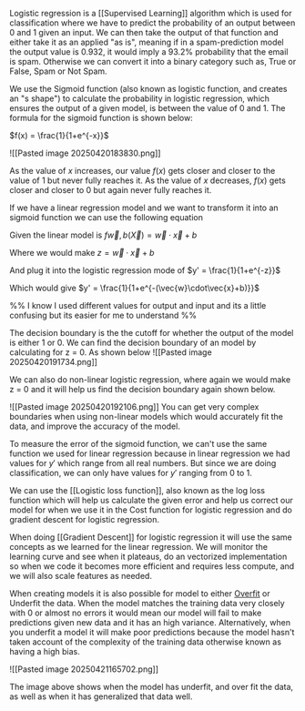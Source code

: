 Logistic regression is a [[Supervised Learning]] algorithm which is used for classification where we have to predict the probability of an output between 0 and 1 given an input. We can then take the output of that function and either take it as an applied "as is", meaning if in a spam-prediction model the output value is 0.932, it would imply a 93.2% probability that the email is spam. Otherwise we can convert it into a binary category such as, True or False, Spam or Not Spam.  

We use the Sigmoid function (also known as logistic function, and creates an "s shape") to calculate the probability in logistic regression, which ensures the output of a given model, is between the value of 0 and 1. The formula for the sigmoid function is shown below:

$f(x) = \frac{1}{1+e^{-x}}$

![[Pasted image 20250420183830.png]]

As the value of $x$ increases, our value $f(x)$ gets closer and closer to the value of 1 but never fully reaches it. As the value of $x$ decreases, $f(x)$ gets closer and closer to 0 but again never fully reaches it.

If we have a linear regression model and we want to transform it into an sigmoid function we can use the following equation 

Given the linear model is $f\vec{w},b(\vec{X}) = \vec{w} \cdot \vec{x} + b$

Where we would make $z = \vec{w} \cdot \vec{x} + b$

And plug it into the logistic regression mode of $y' = \frac{1}{1+e^{-z}}$

Which would give $y' = \frac{1}{1+e^{-(\vec{w}\cdot\vec{x}+b)}}$

%% I know I used different values for output and input and its a little confusing but its easier for me to understand
 %%

The decision boundary is the the cutoff for whether the output of the model is either 1 or 0. We can find the decision boundary of an model by calculating for z = 0. As shown below
![[Pasted image 20250420191734.png]]

We can also do non-linear logistic regression, where again we would make z = 0 and it will help us find the decision boundary again shown below.

![[Pasted image 20250420192106.png]]
You can get very complex boundaries when using non-linear models which would accurately fit the data, and improve the accuracy of the model. 

To measure the error of the sigmoid function, we can't use the same function we used for linear regression because in linear regression we had values for $y'$ which range from all real numbers. But since we are doing classification, we can only have values for $y'$ ranging from 0 to 1.

We can use the [[Logistic loss function]], also known as the log loss function which will help us calculate the given error and help us correct our model for when we use it in the Cost function for logistic regression and do gradient descent for logistic regression.

When doing [[Gradient Descent]] for logistic regression it will use the same concepts as we learned for the linear regression. We will monitor the learning curve and see when it plateaus, do an vectorized implementation so when we code it becomes more efficient and requires less compute, and we will also scale features as needed. 

When creating models it is also possible for model to either [Overfit](obsidian://open?vault=Obsidian%20Vault&file=Machine%20Learning%20Specialization%2FOverfitting) or Underfit the data. When the model matches the training data very closely with 0 or almost no errors it would mean our model will fail to make predictions given new data and it has an high variance. Alternatively, when you underfit a model it will make poor predictions because the model hasn't taken account of the complexity of the training data otherwise known as having a high bias. 

![[Pasted image 20250421165702.png]]

The image above shows when the model has underfit, and over fit the data, as well as when it has generalized that data well.

